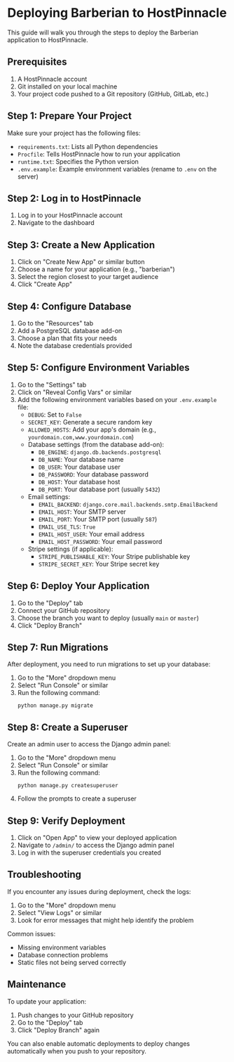 # Deploying Barberian to HostPinnacle

This guide will walk you through the steps to deploy the Barberian application to HostPinnacle.

## Prerequisites

1. A HostPinnacle account
2. Git installed on your local machine
3. Your project code pushed to a Git repository (GitHub, GitLab, etc.)

## Step 1: Prepare Your Project

Make sure your project has the following files:

- `requirements.txt`: Lists all Python dependencies
- `Procfile`: Tells HostPinnacle how to run your application
- `runtime.txt`: Specifies the Python version
- `.env.example`: Example environment variables (rename to `.env` on the server)

## Step 2: Log in to HostPinnacle

1. Log in to your HostPinnacle account
2. Navigate to the dashboard

## Step 3: Create a New Application

1. Click on "Create New App" or similar button
2. Choose a name for your application (e.g., "barberian")
3. Select the region closest to your target audience
4. Click "Create App"

## Step 4: Configure Database

1. Go to the "Resources" tab
2. Add a PostgreSQL database add-on
3. Choose a plan that fits your needs
4. Note the database credentials provided

## Step 5: Configure Environment Variables

1. Go to the "Settings" tab
2. Click on "Reveal Config Vars" or similar
3. Add the following environment variables based on your `.env.example` file:
   - `DEBUG`: Set to `False`
   - `SECRET_KEY`: Generate a secure random key
   - `ALLOWED_HOSTS`: Add your app's domain (e.g., `yourdomain.com,www.yourdomain.com`)
   - Database settings (from the database add-on):
     - `DB_ENGINE`: `django.db.backends.postgresql`
     - `DB_NAME`: Your database name
     - `DB_USER`: Your database user
     - `DB_PASSWORD`: Your database password
     - `DB_HOST`: Your database host
     - `DB_PORT`: Your database port (usually `5432`)
   - Email settings:
     - `EMAIL_BACKEND`: `django.core.mail.backends.smtp.EmailBackend`
     - `EMAIL_HOST`: Your SMTP server
     - `EMAIL_PORT`: Your SMTP port (usually `587`)
     - `EMAIL_USE_TLS`: `True`
     - `EMAIL_HOST_USER`: Your email address
     - `EMAIL_HOST_PASSWORD`: Your email password
   - Stripe settings (if applicable):
     - `STRIPE_PUBLISHABLE_KEY`: Your Stripe publishable key
     - `STRIPE_SECRET_KEY`: Your Stripe secret key

## Step 6: Deploy Your Application

1. Go to the "Deploy" tab
2. Connect your GitHub repository
3. Choose the branch you want to deploy (usually `main` or `master`)
4. Click "Deploy Branch"

## Step 7: Run Migrations

After deployment, you need to run migrations to set up your database:

1. Go to the "More" dropdown menu
2. Select "Run Console" or similar
3. Run the following command:
   ```
   python manage.py migrate
   ```

## Step 8: Create a Superuser

Create an admin user to access the Django admin panel:

1. Go to the "More" dropdown menu
2. Select "Run Console" or similar
3. Run the following command:
   ```
   python manage.py createsuperuser
   ```
4. Follow the prompts to create a superuser

## Step 9: Verify Deployment

1. Click on "Open App" to view your deployed application
2. Navigate to `/admin/` to access the Django admin panel
3. Log in with the superuser credentials you created

## Troubleshooting

If you encounter any issues during deployment, check the logs:

1. Go to the "More" dropdown menu
2. Select "View Logs" or similar
3. Look for error messages that might help identify the problem

Common issues:
- Missing environment variables
- Database connection problems
- Static files not being served correctly

## Maintenance

To update your application:

1. Push changes to your GitHub repository
2. Go to the "Deploy" tab
3. Click "Deploy Branch" again

You can also enable automatic deployments to deploy changes automatically when you push to your repository.
